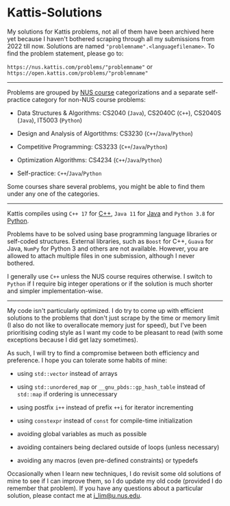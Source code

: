# Kattis-Solutions

My solutions for Kattis problems, not all of them have been archived here yet because I haven't bothered scraping through all my submissions from 2022 till now. Solutions are named `"problemname".<languagefilename>`. To find the problem statement, please go to:

`https://nus.kattis.com/problems/"problemname"` or `https://open.kattis.com/problems/"problemname"`

---

Problems are grouped by [NUS course](https://nus.kattis.com/courses) categorizations and a separate self-practice category for non-NUS course problems:

* Data Structures & Algorithms: CS2040 (`Java`), CS2040C (`C++`), CS2040S (`Java`), IT5003 (`Python`)

* Design and Analysis of Algortithms: CS3230 (`C++`/`Java`/`Python`)

* Competitive Programming: CS3233 (`C++`/`Java`/`Python`)

* Optimization Algorithms: CS4234 (`C++`/`Java`/`Python`)

* Self-practice: `C++`/`Java`/`Python`

Some courses share several problems, you might be able to find them under any one of the categories.

---

Kattis compiles using `C++ 17` for [C++](https://open.kattis.com/languages/cpp), `Java 11` for [Java](https://open.kattis.com/languages/java) and `Python 3.8` for [Python](https://open.kattis.com/languages/python3).

Problems have to be solved using base programming language libraries or self-coded structures. External libraries, such as `Boost` for C++, `Guava` for Java, `NumPy` for Python 3 and others are not available. However, you are allowed to attach multiple files in one submission, although I never bothered.

I generally use `C++` unless the NUS course requires otherwise. I switch to `Python` if I require big integer operations or if the solution is much shorter and simpler implementation-wise.

---

My code isn't particularly optimized. I do try to come up with efficient solutions to the problems that don't just scrape by the time or memory limit (I also do not like to overallocate memory just for speed), but I've been prioritising coding style as I want my code to be pleasant to read (with some exceptions because I did get lazy sometimes).

As such, I will try to find a compromise between both efficiency and preference. I hope you can tolerate some habits of mine:

* using `std::vector` instead of arrays

* using `std::unordered_map` or `__gnu_pbds::gp_hash_table` instead of `std::map` if ordering is unnecessary

* using postfix `i++` instead of prefix `++i` for iterator incrementing

* using `constexpr` instead of `const` for compile-time initialization

* avoiding global variables as much as possible

* avoiding containers being declared outside of loops (unless necessary)

* avoiding any macros (even pre-defined constraints) or typedefs

Occasionally when I learn new techniques, I do revisit some old solutions of mine to see if I can improve them, so I do update my old code (provided I do remember that problem). If you have any questions about a particular solution, please contact me at j_lim@u.nus.edu.

